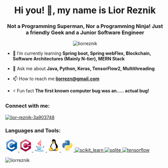 <h1 align="center">Hi you! 👋, my name is Lior Reznik</h1>
<h3 align="center">Not a Programming Superman, Nor a Programming Ninja! Just a friendly Geek and a Junior Software Engineer</h3>

<p align="center"> <img src="https://komarev.com/ghpvc/?username=liorreznik&label=Profile%20views&color=0e75b6&style=plastic" alt="liorreznik" /> </p>

- 🌱 I’m currently learning **Spring boot, Spring webFlex, Blockchain, Software Architectures (Mainly N-tier), MERN Stack**

- 💬 Ask me about **Java, Python, Keras, TensorFlow2, Multithreading**

- 📫 How to reach me **liorrezn@gmail.com**

- ⚡ Fun fact **The first known computer bug was an..... actual bug!**

<h3 align="left">Connect with me:</h3>
<p align="left">
<a href="https://linkedin.com/in/lior-reznik-3a903748" target="blank"><img align="center" src="https://content.linkedin.com/content/dam/me/business/en-us/amp/brand-site/v2/bg/LI-Bug.svg.original.svg" alt="lior-reznik-3a903748" height="30" width="40" /></a>
</p>

<h3 align="left">Languages and Tools:</h3>
<p align="left"> <a href="https://www.cprogramming.com/" target="_blank"> <img src="https://raw.githubusercontent.com/devicons/devicon/master/icons/c/c-original.svg" alt="c" width="40" height="40"/> </a> <a href="https://www.w3schools.com/cpp/" target="_blank"> <img src="https://raw.githubusercontent.com/devicons/devicon/master/icons/cplusplus/cplusplus-original.svg" alt="cplusplus" width="40" height="40"/> </a> <a href="https://www.java.com" target="_blank"> <img src="https://raw.githubusercontent.com/devicons/devicon/master/icons/java/java-original.svg" alt="java" width="40" height="40"/> </a> <a href="https://www.linux.org/" target="_blank"> <img src="https://raw.githubusercontent.com/devicons/devicon/master/icons/linux/linux-original.svg" alt="linux" width="40"  height="40"/> </a> <a href="https://www.python.org" target="_blank"> <img src="https://raw.githubusercontent.com/devicons/devicon/master/icons/python/python-original.svg" alt="python" width="40" height="40"/> </a> <a href="https://scikit-learn.org/" target="_blank"> <img src="https://upload.wikimedia.org/wikipedia/commons/0/05/Scikit_learn_logo_small.svg" alt="scikit_learn" width="40" height="40"/> </a> <a href="https://www.sqlite.org/" target="_blank"> <img src="https://www.vectorlogo.zone/logos/sqlite/sqlite-icon.svg" alt="sqlite" width="40" height="40"/> </a> <a href="https://www.tensorflow.org" target="_blank"> <img src="https://www.vectorlogo.zone/logos/tensorflow/tensorflow-icon.svg" alt="tensorflow" width="40" height="40"/> </a> </p>

<p><img align="center" src="https://github-readme-stats.vercel.app/api/top-langs?username=liorreznik&show_icons=true&theme=gruvbox&locale=en&layout=compact" alt="liorreznik" /></p>



